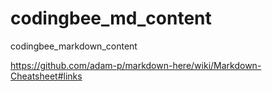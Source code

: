 # codingbee_md_content
codingbee_markdown_content

https://github.com/adam-p/markdown-here/wiki/Markdown-Cheatsheet#links
